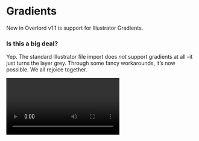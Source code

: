 # Gradients

New in Overlord v1.1 is support for Illustrator Gradients. 

### Is this a big deal?
Yep. The standard Illustrator file import does *not* support gradients at all –it just turns the layer grey. Through some fancy workarounds, it’s now possible. We all rejoice together. 

<Video url="https://www.youtube.com/embed/xM2DhTNwfHc" />


## Limitations

- Because of the complexity of the workaround, there is a limit of 8 colors on gradients. Additional color stops will be ignored.
- Gradient strokes are supported, but the additional methods of applying gradients (Along stroke and Across stroke) are not possible in Ae and will be ignored.
- Radial gradient aspect ratio will be ignored


## Misaligned end points

If you find your gradient misaligned, select the Ai Gradient tool (G shortcut) and redraw it. Why? If you rotate a shape then reposition that shape, the crazy matrix transformation going on which overrides the access to gradient positioning data.